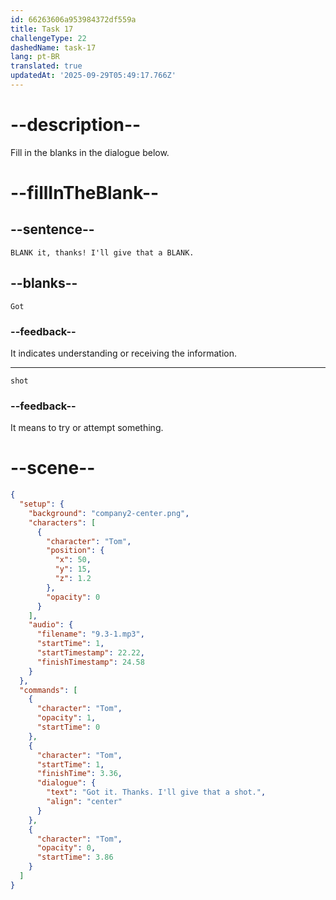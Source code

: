 ```yaml
---
id: 66263606a953984372df559a
title: Task 17
challengeType: 22
dashedName: task-17
lang: pt-BR
translated: true
updatedAt: '2025-09-29T05:49:17.766Z'
---
```


<!-- (Audio) Tom: Got it, thanks! I'll give that a shot. -->

# --description--

Fill in the blanks in the dialogue below.

# --fillInTheBlank--

## --sentence--

`BLANK it, thanks! I'll give that a BLANK.`

## --blanks--

`Got`

### --feedback--

It indicates understanding or receiving the information.

---

`shot`

### --feedback--

It means to try or attempt something.

# --scene--

```json
{
  "setup": {
    "background": "company2-center.png",
    "characters": [
      {
        "character": "Tom",
        "position": {
          "x": 50,
          "y": 15,
          "z": 1.2
        },
        "opacity": 0
      }
    ],
    "audio": {
      "filename": "9.3-1.mp3",
      "startTime": 1,
      "startTimestamp": 22.22,
      "finishTimestamp": 24.58
    }
  },
  "commands": [
    {
      "character": "Tom",
      "opacity": 1,
      "startTime": 0
    },
    {
      "character": "Tom",
      "startTime": 1,
      "finishTime": 3.36,
      "dialogue": {
        "text": "Got it. Thanks. I'll give that a shot.",
        "align": "center"
      }
    },
    {
      "character": "Tom",
      "opacity": 0,
      "startTime": 3.86
    }
  ]
}
```
